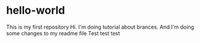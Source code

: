 # hello-world
This is my first repository
Hi. I'm doing tutorial about brances.
And I'm doing some changes to my readme file
Test test test
